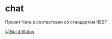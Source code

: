 # chat
Проект Чата в соответсвии со стандартом REST


[![Build Status](https://app.travis-ci.com/plifis/chat.svg?branch=master)](https://app.travis-ci.com/plifis/chat)
